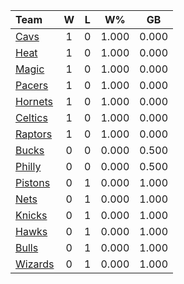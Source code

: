 | Team                            |  W  |  L  |  W%   |  GB   |
|:--------------------------------|:---:|:---:|:-----:|:-----:|
| [Cavs](/r/clevelandcavs)        |  1  |  0  | 1.000 | 0.000 |
| [Heat](/r/heat)                 |  1  |  0  | 1.000 | 0.000 |
| [Magic](/r/OrlandoMagic)        |  1  |  0  | 1.000 | 0.000 |
| [Pacers](/r/pacers)             |  1  |  0  | 1.000 | 0.000 |
| [Hornets](/r/CharlotteHornets)  |  1  |  0  | 1.000 | 0.000 |
| [Celtics](/r/bostonceltics)     |  1  |  0  | 1.000 | 0.000 |
| [Raptors](/r/torontoraptors)    |  1  |  0  | 1.000 | 0.000 |
| [Bucks](/r/MkeBucks)            |  0  |  0  | 0.000 | 0.500 |
| [Philly](/r/sixers)             |  0  |  0  | 0.000 | 0.500 |
| [Pistons](/r/DetroitPistons)    |  0  |  1  | 0.000 | 1.000 |
| [Nets](/r/GoNets)               |  0  |  1  | 0.000 | 1.000 |
| [Knicks](/r/NYKnicks)           |  0  |  1  | 0.000 | 1.000 |
| [Hawks](/r/AtlantaHawks)        |  0  |  1  | 0.000 | 1.000 |
| [Bulls](/r/chicagobulls)        |  0  |  1  | 0.000 | 1.000 |
| [Wizards](/r/washingtonwizards) |  0  |  1  | 0.000 | 1.000 |